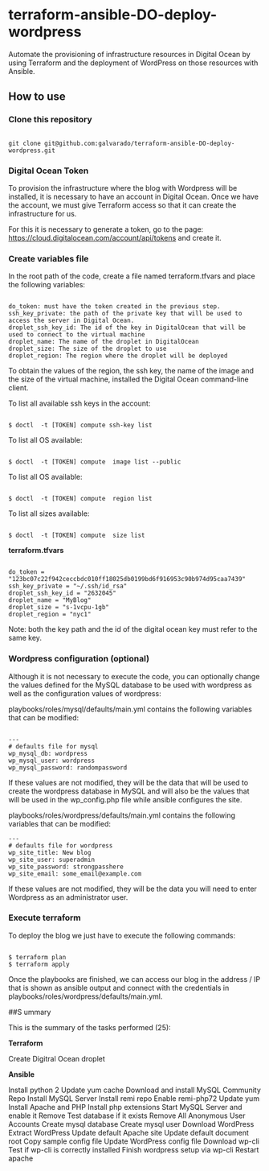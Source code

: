 # terraform-ansible-DO-deploy-wordpress

Automate the provisioning of infrastructure resources in Digital Ocean by using Terraform and the deployment of WordPress on those resources with Ansible.


## How to use

### Clone this repository

```

git clone git@github.com:galvarado/terraform-ansible-DO-deploy-wordpress.git
```


### Digital Ocean Token

To provision the infrastructure where the blog with Wordpress will be installed, it is necessary to have an account in Digital Ocean. Once we have the account, we must give Terraform access so that it can create the infrastructure for us.

For this it is necessary to generate a token, go to the page: https://cloud.digitalocean.com/account/api/tokens and create it.


### Create variables file

In the root path of the code, create a file named terraform.tfvars and place the following variables:

```

do_token: must have the token created in the previous step.
ssh_key_private: the path of the private key that will be used to access the server in Digital Ocean.
droplet_ssh_key_id: The id of the key in DigitalOcean that will be used to connect to the virtual machine
droplet_name: The name of the droplet in DigitalOcean
droplet_size: The size of the droplet to use
droplet_region: The region where the droplet will be deployed
```



To obtain the values of the region, the ssh key, the name of the image and the size of the virtual machine, installed the Digital Ocean command-line client.


To list all available ssh keys in the account:
```

$ doctl  -t [TOKEN] compute ssh-key list
```


To list all OS available:
```

$ doctl  -t [TOKEN] compute  image list --public
```


To list all OS available:
```

$ doctl  -t [TOKEN] compute  region list
```


To list all sizes available:
```

$ doctl  -t [TOKEN] compute  size list
```


**terraform.tfvars**
```

do_token = "123bc07c22f942ceccbdc010ff18025db0199bd6f916953c90b974d95caa7439"
ssh_key_private = "~/.ssh/id_rsa"
droplet_ssh_key_id = "2632045"
droplet_name = "MyBlog"
droplet_size = "s-1vcpu-1gb"
droplet_region = "nyc1"
```



Note: both the key path and the id of the digital ocean key must refer to the same key.

### Wordpress configuration (optional)
Although it is not necessary to execute the code, you can optionally change the values defined for the MySQL database to be used with wordpress as well as the configuration values of wordpress:

playbooks/roles/mysql/defaults/main.yml contains the following variables that can be modified:

```

---
# defaults file for mysql
wp_mysql_db: wordpress
wp_mysql_user: wordpress
wp_mysql_password: randompassword
```


If these values are not modified, they will be the data that will be used to create the wordpress database in MySQL and will also be the values that will be used in the wp_config.php file while ansible configures the site.

playbooks/roles/wordpress/defaults/main.yml contains the following variables that can be modified:


```
---
# defaults file for wordpress
wp_site_title: New blog
wp_site_user: superadmin
wp_site_password: strongpasshere
wp_site_email: some_email@example.com
```


If these values are not modified, they will be the data you will need to enter Wordpress as an administrator user.

### Execute terraform


To deploy the blog we just have to execute the following commands:
```

$ terraform plan
$ terraform apply
```

Once the playbooks are finished, we can access our blog in the address / IP that is shown as ansible output and connect with the credentials in playbooks/roles/wordpress/defaults/main.yml.

##S ummary


This is the summary of the tasks performed (25):

**Terraform**

Create Digitral Ocean droplet

**Ansible**

Install python 2
Update yum cache
Download and install MySQL Community Repo
Install MySQL Server
Install remi repo
Enable remi-php72
Update yum
Install Apache and PHP
Install php extensions
Start MySQL Server and enable it
Remove Test database if it exists
Remove All Anonymous User Accounts
Create mysql database
Create mysql user
Download WordPress
Extract WordPress
Update default Apache site
Update default document root
Copy sample config file
Update WordPress config file
Download wp-cli
Test if wp-cli is correctly installed
Finish wordpress setup via wp-cli
Restart apache